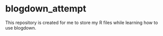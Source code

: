 # blogdown_attempt
This repository is created for me to store my R files while learning how to use blogdown.
